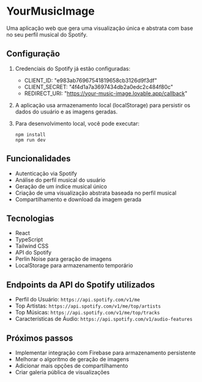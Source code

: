 
# YourMusicImage

Uma aplicação web que gera uma visualização única e abstrata com base no seu perfil musical do Spotify.

## Configuração

1. Credenciais do Spotify já estão configuradas:
   - CLIENT_ID: "e983ab76967541819658cb3126d9f3df"
   - CLIENT_SECRET: "4f4d1a7a3697434db2a0edc2c484f80c"
   - REDIRECT_URI: "https://your-music-image.lovable.app/callback"

2. A aplicação usa armazenamento local (localStorage) para persistir os dados do usuário e as imagens geradas.

3. Para desenvolvimento local, você pode executar:
   ```
   npm install
   npm run dev
   ```

## Funcionalidades

- Autenticação via Spotify
- Análise do perfil musical do usuário
- Geração de um índice musical único
- Criação de uma visualização abstrata baseada no perfil musical
- Compartilhamento e download da imagem gerada

## Tecnologias

- React
- TypeScript
- Tailwind CSS
- API do Spotify
- Perlin Noise para geração de imagens
- LocalStorage para armazenamento temporário

## Endpoints da API do Spotify utilizados

- Perfil do Usuário: `https://api.spotify.com/v1/me`
- Top Artistas: `https://api.spotify.com/v1/me/top/artists`
- Top Músicas: `https://api.spotify.com/v1/me/top/tracks`
- Características de Áudio: `https://api.spotify.com/v1/audio-features`

## Próximos passos

- Implementar integração com Firebase para armazenamento persistente
- Melhorar o algoritmo de geração de imagens
- Adicionar mais opções de compartilhamento
- Criar galeria pública de visualizações
